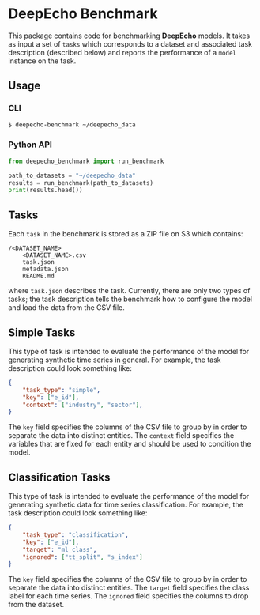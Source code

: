 # DeepEcho Benchmark
This package contains code for benchmarking **DeepEcho** models. It takes as
input a set of `tasks` which corresponds to a dataset and associated task
description (described below) and reports the performance of a `model` instance
on the task.

## Usage

### CLI

```bash
$ deepecho-benchmark ~/deepecho_data
```

### Python API

```python
from deepecho_benchmark import run_benchmark

path_to_datasets = "~/deepecho_data"
results = run_benchmark(path_to_datasets)
print(results.head())
```

## Tasks
Each `task` in the benchmark is stored as a ZIP file on S3 which contains:

```
/<DATASET_NAME>
    <DATASET_NAME>.csv
    task.json
    metadata.json
    README.md
```

where `task.json` describes the task. Currently, there are only two types of
tasks; the task description tells the benchmark how to configure the model
and load the data from the CSV file.

## Simple Tasks
This type of task is intended to evaluate the performance of the model for
generating synthetic time series in general. For example, the task
description could look something like:

```json
{
    "task_type": "simple",
    "key": ["e_id"],
    "context": ["industry", "sector"],
}
```

The `key` field specifies the columns of the CSV file to group by in order
to separate the data into distinct entities. The `context` field specifies
the variables that are fixed for each entity and should be used to condition
the model.

## Classification Tasks
This type of task is intended to evaluate the performance of the model for
generating synthetic data for time series classification. For example, the task
description could look something like:

```json
{
    "task_type": "classification",
    "key": ["e_id"],
    "target": "ml_class",
    "ignored": ["tt_split", "s_index"]
}
```

The `key` field specifies the columns of the CSV file to group by in order
to separate the data into distinct entities. The `target` field specifies
the class label for each time series. The `ignored` field specifies the
columns to drop from the dataset.
